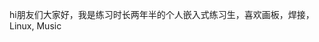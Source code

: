 hi朋友们大家好，我是练习时长两年半的个人嵌入式练习生，喜欢画板，焊接，Linux, Music 

<!---
Haronyx/Haronyx is a ✨ special ✨ repository because its `README.md` (this file) appears on your GitHub profile.
You can click the Preview link to take a look at your changes.
--->
